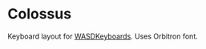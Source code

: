 # Colossus

Keyboard layout for [WASDKeyboards](http://www.wasdkeyboards.com/index.php/products/mechanical-keyboard/wasd-v2-104-key-custom-mechanical-keyboard.html). Uses Orbitron font.